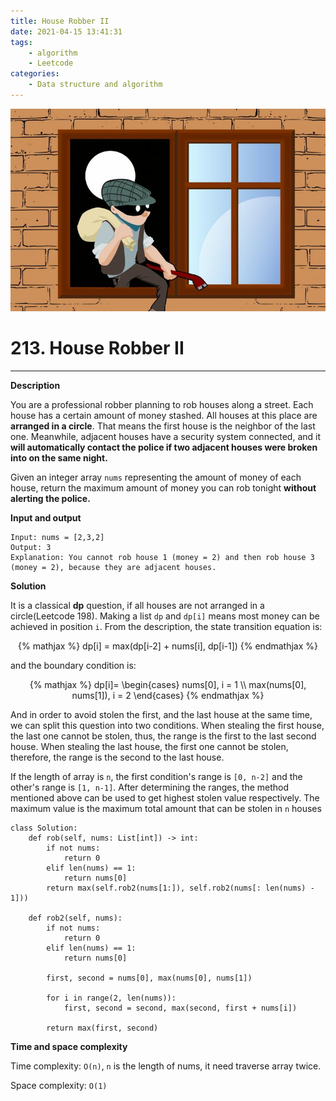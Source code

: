 ```yaml
---
title: House Robber II
date: 2021-04-15 13:41:31
tags:
    - algorithm
    - Leetcode
categories:
    - Data structure and algorithm
---
```


![House-robber](https://github.com/Corner-MVP/hexo-picture/blob/main/house-robber.jpg?raw=true)

# 213. House Robber II
---

**Description**

You are a professional robber planning to rob houses along a street. Each house has a certain amount of money stashed. All houses at this place are **arranged in a circle**. That means the first house is the neighbor of the last one. Meanwhile, adjacent houses have a security system connected, and it **will automatically contact the police if two adjacent houses were broken into on the same night.**

Given an integer array `nums` representing the amount of money of each house, return the maximum amount of money you can rob tonight **without alerting the police.**

**Input and output**

```
Input: nums = [2,3,2]
Output: 3
Explanation: You cannot rob house 1 (money = 2) and then rob house 3 (money = 2), because they are adjacent houses.
```

**Solution**

It is a classical **dp** question, if all houses are not arranged in a circle(Leetcode 198). Making a list `dp` and `dp[i]` means most money can be achieved in position `i`. From the description, the state transition equation is:

<center>{% mathjax %} dp[i] = max(dp[i-2] + nums[i], dp[i-1]) {% endmathjax %}</center>

and the boundary condition is:

<center>{% mathjax %}
dp[i]=
\begin{cases}
nums[0], i = 1 \\
max(nums[0], nums[1]), i = 2
\end{cases}
{% endmathjax %}</center>

And in order to avoid stolen the first, and the last house at the same time, we can split this question into two conditions. When stealing the first house, the last one cannot be stolen, thus, the range is the first to the last second house. When stealing the last house, the first one cannot be stolen, therefore, the range is the second to the last house.

If the length of array is `n`, the first condition's range is `[0, n-2]` and the other's range is `[1, n-1]`. After determining the ranges, the method mentioned above can be used to get highest stolen value respectively. The maximum value is the maximum total amount that can be stolen in `n` houses


```
class Solution:
    def rob(self, nums: List[int]) -> int:
        if not nums:
            return 0
        elif len(nums) == 1:
            return nums[0]
        return max(self.rob2(nums[1:]), self.rob2(nums[: len(nums) - 1]))
    
    def rob2(self, nums):
        if not nums:
            return 0
        elif len(nums) == 1:
            return nums[0]

        first, second = nums[0], max(nums[0], nums[1])

        for i in range(2, len(nums)):
            first, second = second, max(second, first + nums[i])

        return max(first, second)
```


**Time and space complexity**

Time complexity: `O(n)`, `n` is the length of nums, it need traverse array twice.

Space complexity: `O(1)`
